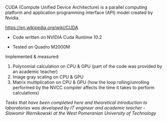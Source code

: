 CUDA (Compute Unified Device Architecture) is a parallel computing platform and application programming interface (API) model created by Nvidia.

https://en.wikipedia.org/wiki/CUDA

* Code written on NVIDIA Cuda Runtime 10.2

* Tested on Quadro M2000M

Implemented & measured:

1. Polynomial calculation on CPU & GPU (part of the code was provided by an academic teacher)
2. Image gray scaling on CPU & GPU
3. Matrix multiplication on CPU & GPU (how the loop rolling/unrolling performed by the NVCC compiler affects the time it takes to perform  calculations)

_Tasks that have been completed here and theoretical introduction to laboratories was developed by IT engineer and academic teacher - Slawomir Wernikowski at the West Pomeranian University of Technology_

